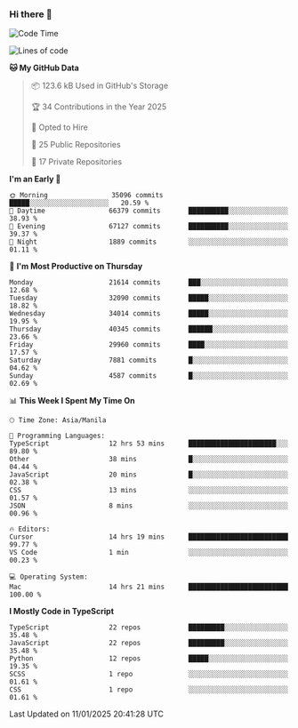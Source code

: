 ### Hi there 👋

<!--START_SECTION:waka-->
![Code Time](http://img.shields.io/badge/Code%20Time-1%2C381%20hrs%207%20mins-blue)

![Lines of code](https://img.shields.io/badge/From%20Hello%20World%20I%27ve%20Written-67.5%20million%20lines%20of%20code-blue)

**🐱 My GitHub Data** 

> 📦 123.6 kB Used in GitHub's Storage 
 > 
> 🏆 34 Contributions in the Year 2025
 > 
> 💼 Opted to Hire
 > 
> 📜 25 Public Repositories 
 > 
> 🔑 17 Private Repositories 
 > 
**I'm an Early 🐤** 

```text
🌞 Morning                35096 commits       █████░░░░░░░░░░░░░░░░░░░░   20.59 % 
🌆 Daytime                66379 commits       ██████████░░░░░░░░░░░░░░░   38.93 % 
🌃 Evening                67127 commits       ██████████░░░░░░░░░░░░░░░   39.37 % 
🌙 Night                  1889 commits        ░░░░░░░░░░░░░░░░░░░░░░░░░   01.11 % 
```
📅 **I'm Most Productive on Thursday** 

```text
Monday                   21614 commits       ███░░░░░░░░░░░░░░░░░░░░░░   12.68 % 
Tuesday                  32090 commits       █████░░░░░░░░░░░░░░░░░░░░   18.82 % 
Wednesday                34014 commits       █████░░░░░░░░░░░░░░░░░░░░   19.95 % 
Thursday                 40345 commits       ██████░░░░░░░░░░░░░░░░░░░   23.66 % 
Friday                   29960 commits       ████░░░░░░░░░░░░░░░░░░░░░   17.57 % 
Saturday                 7881 commits        █░░░░░░░░░░░░░░░░░░░░░░░░   04.62 % 
Sunday                   4587 commits        █░░░░░░░░░░░░░░░░░░░░░░░░   02.69 % 
```


📊 **This Week I Spent My Time On** 

```text
🕑︎ Time Zone: Asia/Manila

💬 Programming Languages: 
TypeScript               12 hrs 53 mins      ██████████████████████░░░   89.80 % 
Other                    38 mins             █░░░░░░░░░░░░░░░░░░░░░░░░   04.44 % 
JavaScript               20 mins             █░░░░░░░░░░░░░░░░░░░░░░░░   02.38 % 
CSS                      13 mins             ░░░░░░░░░░░░░░░░░░░░░░░░░   01.57 % 
JSON                     8 mins              ░░░░░░░░░░░░░░░░░░░░░░░░░   00.96 % 

🔥 Editors: 
Cursor                   14 hrs 19 mins      █████████████████████████   99.77 % 
VS Code                  1 min               ░░░░░░░░░░░░░░░░░░░░░░░░░   00.23 % 

💻 Operating System: 
Mac                      14 hrs 21 mins      █████████████████████████   100.00 % 
```

**I Mostly Code in TypeScript** 

```text
TypeScript               22 repos            █████████░░░░░░░░░░░░░░░░   35.48 % 
JavaScript               22 repos            █████████░░░░░░░░░░░░░░░░   35.48 % 
Python                   12 repos            █████░░░░░░░░░░░░░░░░░░░░   19.35 % 
SCSS                     1 repo              ░░░░░░░░░░░░░░░░░░░░░░░░░   01.61 % 
CSS                      1 repo              ░░░░░░░░░░░░░░░░░░░░░░░░░   01.61 % 
```




 Last Updated on 11/01/2025 20:41:28 UTC
<!--END_SECTION:waka-->
